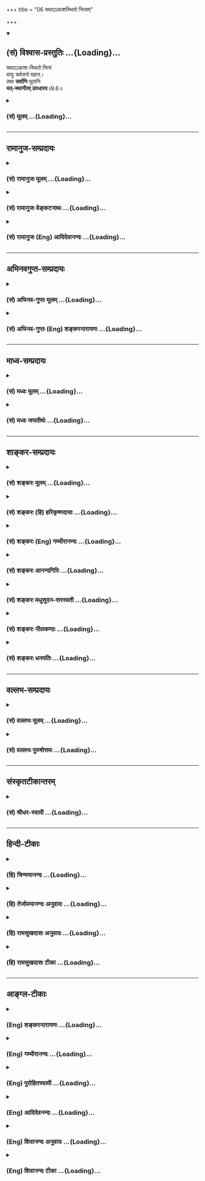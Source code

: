 +++
title = "06 यथाऽऽकाशस्थितो नित्यम्"

+++
<div class="js_include" newlevelforh1="2" title="(सं) विश्वास-प्रस्तुतिः" unfilled url="/mahAbhAratam/shlokashaH/06-bhIShma-parva/03-bhagavad-gItA-parva/saMskRtam/vishvAsa-prastutiH/09_rAja-vidyA-rAja-guhy/06_yathA-.akAshasthi.md">
<details open><summary><h2>(सं) विश्वास-प्रस्तुतिः ...{Loading}...</h2></summary>

यथाऽऽकाश-स्थितो नित्यं  
वायुः सर्वत्रगो महान्।  
तथा **सर्वाणि** भूतानि  
**मत्-स्थानीत्य् उपधारय**॥9.6॥
</details>
</div>
<div class="js_include collapsed" newlevelforh1="3" title="(सं) मूलम्" unfilled url="/mahAbhAratam/shlokashaH/06-bhIShma-parva/03-bhagavad-gItA-parva/saMskRtam/mUlam/09_rAja-vidyA-rAja-guhy/06_yathA-.akAshasthi.md">
<details><summary><h3>(सं) मूलम् ...{Loading}...</h3></summary>

यथाऽऽकाशस्थितो नित्यं वायुः सर्वत्रगो महान्।  
तथा सर्वाणि भूतानि मत्स्थानीत्युपधारय।।9.6।।
</details>
</div>


_________________
## रामानुज-सम्प्रदायः
<div class="js_include collapsed" newlevelforh1="3" title="(सं) रामानुजः मूलम्" unfilled url="/mahAbhAratam/shlokashaH/06-bhIShma-parva/03-bhagavad-gItA-parva/saMskRtam/rAmAnujaH/mUlam/09_rAja-vidyA-rAja-guhy/06_yathA-.akAshasthi.md">
<details><summary><h3>(सं) रामानुजः मूलम् ...{Loading}...</h3></summary>

।।9.6।।**यथा आकाशे** अनालम्बने **महान् वायुः स्थितः सर्वत्र** गच्छति। स
तु वायुः निरालम्बनो मदायत्तस्थितिः इति अवश्याभ्युपगमनीयो मया एव धृत इति
विज्ञायते **तथा** एव **सर्वाणि भूतानि** तैः अदृष्टे मयि स्थितानि मया एव
धृतानि **इति उपधारय।  
  
यथा आहुः वेदविदःमेघोदयः सागरसन्निवृत्तिरिन्दोर्विभागः स्फुरितानि वायोः।
विद्युद्विभङ्गो गतिरुष्णरश्मेर्विष्णोर्विचित्राः प्रभवन्ति मायाः।। इति
विष्णोः अनन्यसाधारणानि महाश्चर्याणि इत्यर्थः। श्रुतिः अपि -- एतस्य वा
अक्षरस्य प्रशासने गार्गि सूर्याचन्द्रमसौ विधृतौ तिष्ठतः (बृ॰ उ॰
3।8।9)भीषास्माद्वातः पवते भीषोदेति सूर्यः। भीषास्मादग्निश्चेन्द्रश्च
मृत्युर्धावति पञ्चमः (तै॰ उ॰ 2।8।1) इत्यादिका। सकलेतरनिरपेक्षस्य भगवतः
संकल्पात् सर्वेषां स्थितिः प्रवृत्तिः च उक्ताः तथा तत्संकल्पाद् एव
सर्वेषाम् उत्पत्तिप्रलयौ अपि; इति आह --**

</details>
</div>
<div class="js_include collapsed" newlevelforh1="3" title="(सं) रामानुजः वेङ्कटनाथः" unfilled url="/mahAbhAratam/shlokashaH/06-bhIShma-parva/03-bhagavad-gItA-parva/saMskRtam/rAmAnujaH/venkaTanAthaH/09_rAja-vidyA-rAja-guhy/06_yathA-.akAshasthi.md">
<details><summary><h3>(सं) रामानुजः वेङ्कटनाथः ...{Loading}...</h3></summary>

  
  
।।9.6।। यथाकाशस्थितः इति श्लोके स्वस्मिन् सर्वभूतस्थितेराकाशे
वायुस्थितिर्दृष्टान्त इति केचिदाहुः; तदयुक्तम्; आकाशस्य वाय्वपेक्षया
नियमनधारणयोरभावात्तथाविधस्थितेरिह प्रकृतत्वेन
तन्निदर्शनार्थत्वस्यैवौचित्याच्चेत्यभिप्रायेणाहसर्वस्येति। आकाशस्थितः
सर्वत्रगः इत्याभ्यामीश्वरैकधार्यत्वं तदेकप्रेर्यत्वं च
विवक्षितमित्यभिप्रायेणाहयथाकाशेऽनालम्बन इति। महत्त्वं
चान्याशक्यत्वायोक्तम्। अभिप्रेतं निदर्शनप्रकारं विशदयतिस त्विति। यथा
निरालम्बने विहायसि विहङ्गमशरीरादेश्चेतनविशेषाधिष्ठेयत्वं; एवमेव
वाय्वादेरपीति भावः। तैरदृष्ट इत्यनेन अनुपलम्भबाधनिरासाय
पूर्वोक्तश्रुत्यादिसिद्धायोग्यत्वप्रदर्शनम्। ईश्वरानुमानमनभ्युपगच्छतां
कथमिदं निदर्शनमित्यत्राहयथाऽऽहुर्वेदविद इति। आगममूलसम्भावनातर्कपरमिति
भावः। वेदविद इत्यनेनाधीयमानवेदोपबृंहणरूपता द्योतिता।
अस्मदाद्यगोचरोपादानोपकरणसम्प्रदानादिकानां तत्क्षणादेव
सकलदिङ्मुखव्यापिनां धाराधराणामुत्पत्तिः; सकलभुवनाप्लावनलम्पटस्यैव
जलनिधेरम्बरालम्बिनां तरङ्गाणां वेलातले निवृत्तिः;
प्रतिनियतकलावृद्धिक्षयशृङ्गोन्नमनादिरूपश्चन्द्रमसो विभागः;
अशङ्कितागमानामनियतदिग्विशेषाणां तृणगिरितरुषण्डलुण्ठाकानां
चण्डमारुतादीनां विस्फूर्तयः; प्रशान्तदहनमिहिरहिमकरादिमहसि प्रावृषि
निशीथेऽप्यविदितपूर्वोत्तरक्षणानां क्षणरुचीनां विभङ्गः; निरालम्बने
विहायसि महीयसो मिहिरमण्डलस्य प्रतिनियतदिनरजनिमासायनसंवत्सरादिदेशिकः
सञ्चारः; एवंविधान्यन्यानि च
परिवेषोपरागेन्द्रचापकरकास्तनिताशनिभूकम्पप्रभञ्जनभ्रमणादयोऽत्यद्भुतप्रकाराः
सर्वे सर्वव्यापिनः सर्वशक्तेर्विष्णोरेव विचित्रसृष्टिशक्तिमूला
भवितुमर्हन्तीति श्लोकार्थः। मायाशब्दस्य मिथ्यार्थत्वनिरसनायाहविष्णोरिति।
सम्बन्धसामान्यस्य नियाम्यत्वधार्यत्वादिविशेषपर्यवसानाययथाहुर्वेदविदः
इत्यनेनाभिप्रेतं विवृणोति -- श्रुतिरपीति। प्रशासनमत्र
सङ्कल्पविशेषःभीषेति -- भयादित्यर्थः।  
  

</details>
</div>
<div class="js_include collapsed" newlevelforh1="3" title="(सं) रामानुजः (Eng) आदिदेवानन्दः" unfilled url="/mahAbhAratam/shlokashaH/06-bhIShma-parva/03-bhagavad-gItA-parva/saMskRtam/rAmAnujaH/english/AdidevAnandaH/09_rAja-vidyA-rAja-guhy/06_yathA-.akAshasthi.md">
<details><summary><h3>(सं) रामानुजः (Eng) आदिदेवानन्दः ...{Loading}...</h3></summary>

9.6 The 'powerful air' remains and moves everywhere in the ether (Akasa)
without any perceivable support. So it has necessarily got to be admitted that the powerful air is dependent on Me for its existence and is being upheld by Me alone. Even so know that all entities abide in Me,
who am invisible to them, and that they are upheld by Me alone. The knowers of the Veda declare thus: 'The origin of clouds, the waters of the ocean remaining within bounds, the phases of the moon, the strong movements of the gale, the flash of lightning and the movements of the sun - all these are marvellous manifestations of the power of Visnu.'
The meaning is that they are all the marvellous miracles which are unie to Visnu. The Srutis and other texts also declare likewise: 'Verily, O Gargi, at the ;nd of that Imperishable One, the sun and the moon stand apart' (Br. U., 3.8.9, and 'Through the fear of Him the wind blows,
through the fear of Him the sun rises, through the fear of Him Agni and Indra perform their duties' (Tai. U., 2.8.1). It has been declared that the existence and acts of all beings originate by the will of the Lord,
who is independent of all others. Now Sri Krsna declares that the origin and dissolution of all entities also are due to His will only:

</details>
</div>


_________________
## अभिनवगुप्त-सम्प्रदायः
<div class="js_include collapsed" newlevelforh1="3" title="(सं) अभिनव-गुप्तः मूलम्" unfilled url="/mahAbhAratam/shlokashaH/06-bhIShma-parva/03-bhagavad-gItA-parva/saMskRtam/abhinava-guptaH/mUlam/09_rAja-vidyA-rAja-guhy/06_yathA-.akAshasthi.md">
<details><summary><h3>(सं) अभिनव-गुप्तः मूलम् ...{Loading}...</h3></summary>

।।9.6।। यथेति। एवमिति। यद्वदाकाशवाय्वोरविनाभाविन्यपि संबन्धे न जातु +++(S
जातुचित्)+++ नभः स्पृश्यता श्रूयते।

</details>
</div>
<div class="js_include collapsed" newlevelforh1="3" title="(सं) अभिनव-गुप्तः (Eng) शङ्करनारायणः" unfilled url="/mahAbhAratam/shlokashaH/06-bhIShma-parva/03-bhagavad-gItA-parva/saMskRtam/abhinava-guptaH/english/shankaranArAyaNaH/09_rAja-vidyA-rAja-guhy/06_yathA-.akAshasthi.md">
<details><summary><h3>(सं) अभिनव-गुप्तः (Eng) शङ्करनारायणः ...{Loading}...</h3></summary>

9.6 Yatha etc. Evam etc. In spite of the concomitant connection between
the ether and the wind, the touchability of the ether is never heard of.
In the same manner the Absolute pervades the entire universe and yet
remains not comprehended by all men.

</details>
</div>


_________________
## माध्व-सम्प्रदायः
<div class="js_include collapsed" newlevelforh1="3" title="(सं) मध्वः मूलम्" unfilled url="/mahAbhAratam/shlokashaH/06-bhIShma-parva/03-bhagavad-gItA-parva/saMskRtam/madhvaH/mUlam/09_rAja-vidyA-rAja-guhy/06_yathA-.akAshasthi.md">
<details><summary><h3>(सं) मध्वः मूलम् ...{Loading}...</h3></summary>

।।9.6।। मत्स्थानि न च मत्स्थानीत्यत्र दृष्टान्तमाह -- यथाऽऽकाशस्थित इति।
न ह्याकाशस्थितो वायुः स्पर्शाद्याप्नोति।

</details>
</div>
<div class="js_include collapsed" newlevelforh1="3" title="(सं) मध्वः जयतीर्थः" unfilled url="/mahAbhAratam/shlokashaH/06-bhIShma-parva/03-bhagavad-gItA-parva/saMskRtam/madhvaH/jayatIrthaH/09_rAja-vidyA-rAja-guhy/06_yathA-.akAshasthi.md">
<details><summary><h3>(सं) मध्वः जयतीर्थः ...{Loading}...</h3></summary>

।।9.6।। एकमेकत्राश्रितमित्यत्रासम्भावनाभावात्; किं दृष्टान्तोक्त्या इत्यत
आह -- **मत्स्थानी**ति। तत्र
स्थितत्वेऽप्यन्योन्यधर्मासंक्रान्त्यादावित्यर्थः। तदत्र न प्रतीयत इत्यतो
व्याचष्टे -- **न ही**ति। स्पर्शादीति तद्धर्मोपलक्षणम्।

</details>
</div>


_________________
## शाङ्कर-सम्प्रदायः
<div class="js_include collapsed" newlevelforh1="3" title="(सं) शङ्करः मूलम्" unfilled url="/mahAbhAratam/shlokashaH/06-bhIShma-parva/03-bhagavad-gItA-parva/saMskRtam/shankaraH/mUlam/09_rAja-vidyA-rAja-guhy/06_yathA-.akAshasthi.md">
<details><summary><h3>(सं) शङ्करः मूलम् ...{Loading}...</h3></summary>

।।9.6।। --,**यथा** लोके **आकाशस्थितः** आकाशे स्थितः **नित्यं** सदा
**वायुः** सर्वत्र गच्छतीति **सर्वत्रगः महान्** परिमाणतः; **तथा** आकाशवत्
सर्वगते मयि असंश्लेषेणैव स्थितानि **इत्**येवम् **उपधारय** विजानीहि।। एवं
वायुः आकाशे इव मयि स्थितानि सर्वभूतानि स्थितिकाले तानि --,

</details>
</div>
<div class="js_include collapsed" newlevelforh1="3" title="(सं) शङ्करः (हि) हरिकृष्णदासः" unfilled url="/mahAbhAratam/shlokashaH/06-bhIShma-parva/03-bhagavad-gItA-parva/saMskRtam/shankaraH/hindI/harikRShNadAsaH/09_rAja-vidyA-rAja-guhy/06_yathA-.akAshasthi.md">
<details><summary><h3>(सं) शङ्करः (हि) हरिकृष्णदासः ...{Loading}...</h3></summary>

।।9.6।। उपर्युक्त दो श्लोकोंद्वारा कहे हुए अर्थको दृष्टान्तसे सिद्ध करते
हुए कहते हैं --, लोकमें जैसे ( यह प्रसिद्ध है ) सब जगह विचरनेवाला
परमाणमें अति महान् वायु सदा आकाशमें ही स्थित है; वैसे ही आकाशके समान
सर्वत्र परिपूर्ण मुझ परमात्मामें समस्त भूत निर्लिप्तभावसे स्थित हैं; ऐसा
तू जान।

</details>
</div>
<div class="js_include collapsed" newlevelforh1="3" title="(सं) शङ्करः (Eng) गम्भीरानन्दः" unfilled url="/mahAbhAratam/shlokashaH/06-bhIShma-parva/03-bhagavad-gItA-parva/saMskRtam/shankaraH/english/gambhIrAnandaH/09_rAja-vidyA-rAja-guhy/06_yathA-.akAshasthi.md">
<details><summary><h3>(सं) शङ्करः (Eng) गम्भीरानन्दः ...{Loading}...</h3></summary>

9.6 Upadharaya, understand; iti, thus; that yatha, just as; in the
world, the mahan, voluminous-in dimension; vayuh, wind; sarvatragah,
moving everywhere; is nityam, ever; \[During creation, continuance and
dissolution\] akasa-sthitah, present in space; tatha, similarly;
(sarvani, all; bhutani, beings; matsthani,) abide in Me who am
omnipresent like space-abide certainly without any contact.

</details>
</div>
<div class="js_include collapsed" newlevelforh1="3" title="(सं) शङ्करः आनन्दगिरिः" unfilled url="/mahAbhAratam/shlokashaH/06-bhIShma-parva/03-bhagavad-gItA-parva/saMskRtam/shankaraH/AnandagiriH/09_rAja-vidyA-rAja-guhy/06_yathA-.akAshasthi.md">
<details><summary><h3>(सं) शङ्करः आनन्दगिरिः ...{Loading}...</h3></summary>

।।9.6।। सृष्टिस्थितिसंहाराणामसङ्गात्माधारत्वंमया ततमिदम्
इत्यादिश्लोकद्वयेनोक्तोऽर्थस्तं दृष्टान्तेनोपपादयन्नादौ दृष्टान्तमाहेति
योजना। सदेत्युत्पत्तिस्थितिसंहारकालो गृह्यते। आकाशादेर्महतोऽन्याधारत्वं
कथमित्याशङ्क्याह -- **महानिति।** यथा सर्वगामित्वात्परिमाणतो
महान्वायुराकाशे सदा तिष्ठति तथाकाशादीनि महान्त्यपि सर्वाणि
भूतान्याकाशकल्पे पूर्णे प्रतीच्यसङ्गे परस्मिन्नात्मनि संश्लेषमन्तरेण
स्थितानीत्यर्थः।

</details>
</div>
<div class="js_include collapsed" newlevelforh1="3" title="(सं) शङ्करः मधुसूदन-सरस्वती" unfilled url="/mahAbhAratam/shlokashaH/06-bhIShma-parva/03-bhagavad-gItA-parva/saMskRtam/shankaraH/madhusUdana-sarasvatI/09_rAja-vidyA-rAja-guhy/06_yathA-.akAshasthi.md">
<details><summary><h3>(सं) शङ्करः मधुसूदन-सरस्वती ...{Loading}...</h3></summary>

।।9.6।। असंश्लिष्टयोरप्याधाराधेयभावं दृष्टान्तेनाह -- यथैवासङ्गस्वभाव
आकाशे स्थितो नित्यं सर्वदोत्पत्तिस्थितिसंहारकालेषु वातीति वायुः सर्वदा
चलनस्वभावः। अतएव सर्वत्र गच्छतीति सर्वत्रगः। महान् परिमाणतः एतादृशोऽपि न
कदाप्याकाशेन सह संसृज्यते। तथैवासङ्गस्वभावे मयि संश्लेषमन्तरेणैव सर्वाणि
भूतान्याकाशादीनि महान्ति सर्वत्रगाणि च स्थितानीत्युपधारय विमृश्यावधारय।

</details>
</div>
<div class="js_include collapsed" newlevelforh1="3" title="(सं) शङ्करः नीलकण्ठः" unfilled url="/mahAbhAratam/shlokashaH/06-bhIShma-parva/03-bhagavad-gItA-parva/saMskRtam/shankaraH/nIlakaNThaH/09_rAja-vidyA-rAja-guhy/06_yathA-.akAshasthi.md">
<details><summary><h3>(सं) शङ्करः नीलकण्ठः ...{Loading}...</h3></summary>

।।9.6।। श्लोकद्वयोक्तेऽर्थे दृष्टान्तमाह -- **यथेति।** यथा लोके आकाशे
स्थितो नित्यं सदा वायुः सर्वत्रगः परिमाणतश्च महान्; तथा सर्वाणि भूतानि
सर्वगते मयि असंश्लेषेणैव स्थितानीत्येवमुपधारयेति प्राञ्चः।
किंतद्ब्रह्मेति प्रश्नस्योत्तरमुक्तं अक्षरं परमं ब्रह्मेति। अक्षरसंज्ञं
शुद्धस्त्वंपदार्थएव निरुपाधिकं ब्रह्मेत्युक्तम्। तत्र निरुपाधिकं ब्रह्म
श्लोकद्वयेन व्याख्यातम्। इदानीं तस्याक्षराख्येन जीवेनाभेदं सदृष्टान्तमाह
-- **यथेति।** वायुः सूत्रात्मावायुर्वै गोतम तत्सूत्रम् इतिश्रुतेः।
सर्वत्रगतिसमष्टिलिङ्गत्वात्तस्य सर्वगतत्वम्। महानिति
बाह्यवायुव्यावृत्त्यर्थम्। स यथा आकाशस्थितः अव्याकृताकाशे स्वकारणे
स्थितः। नित्यमिति कालत्रयेऽपि तस्याकाशसंबन्ध उक्तः। सर्वाणि
भूतान्युपाधिनिष्कृष्टत्वंपदार्थरूपी चेतनवर्गः। बहुत्वं लोकाभिप्रायेण।
यथा कार्यं सर्वमुत्पत्तेः प्राक् नाशादूर्ध्वं मध्ये च स्वकारण एवाभेदेन
तिष्ठति; एवं सर्वोऽपि जीववर्ग उपाध्युत्पत्तेः प्राक् तन्नाशादूर्ध्वं
मध्ये वा घटाकाशो महाकाशादिव परस्माद्ब्रह्मणः कालत्रयेऽपि नातिरिच्यत
इत्यर्थः। एतेन जीवब्रह्माभेदकथनेनस्वभावोऽध्यात्ममुच्यते इति
यत्प्रागुक्तं ब्रह्मैव जीव इति तद्विवृतम्।

</details>
</div>
<div class="js_include collapsed" newlevelforh1="3" title="(सं) शङ्करः धनपतिः" unfilled url="/mahAbhAratam/shlokashaH/06-bhIShma-parva/03-bhagavad-gItA-parva/saMskRtam/shankaraH/dhanapatiH/09_rAja-vidyA-rAja-guhy/06_yathA-.akAshasthi.md">
<details><summary><h3>(सं) शङ्करः धनपतिः ...{Loading}...</h3></summary>

।।9.6।। सर्वसङ्गिविवर्जितेऽपि सर्वाणि भूतानि स्थितानीत्युक्तं श्लोकद्वयेन
तत्र दृष्टान्तमाह। यथा लोके वायुः सर्वत्र गच्छतीति सर्वत्रगः परिमाणतो
महान्। एवंभूतोऽपि नित्यं सदा आकाशोऽसङ्गिनि तिष्ठतीति आकाशस्थः। तथा
सर्वाणि महान्ति सूक्ष्माणि च मयि असङ्गिनि स्थितानीत्युपधारय निश्चयेन
जानिहि। युत्तु किंतद्ब्रह्मेति प्रश्नस्योत्तरमुक्तं; अक्षरं परमं
ब्रह्मैत्यक्षरसंज्ञः शुद्धस्त्वंपदार्थ एव निरुपाधिकं ब्रह्मेत्युक्तं;
तत्रानिरुपपाधिकं सर्वत्रगः। महानित्यनेन बाह्यवायोर्व्यावृत्तिः। स यथा
नित्यं कालत्रयेऽप्युत्पत्तेः प्राक्; नाशादूर्ध्वं मध्ये च स्वकारणे
आकाशोऽव्याकृते अभेदेन तिष्ठति तथा सर्वाणि भूतानि
उपाधिनिष्कृष्टत्वंपदार्थरुपी चेतनवर्गः। बहुत्वं लोकाभिप्रायेण। एतेन
जीवब्रह्माभेदकथनेन स्वभावोऽध्यात्ममुच्यत इति प्रागुक्तं ब्रह्मैव जीव इति
विवृतमित्यन्ये। तत्रेदं वक्तव्यं निरुपाधिकस्याक्षरस्य
परब्रह्मणस्तत्त्वंपदलक्ष्यत्वेनोभयपदलक्ष्त्वात्
त्वंपदलक्ष्यत्वबोधकोपपदादेरभावच्च शुद्धः त्वंपदार्थ एवेत्याद्यसंगतं
तत्रेत्यादिना विभागोऽप्यनुपपन्नः। मत्स्थानि सर्वभूतानीत्यस्य पूर्वमपि
विद्यमानत्वात्। सर्वाणि भूतानीत्यस्योपाधिनिष्कृष्टत्वंपदार्थरूपी
चेतनवर्ग इति व्याख्यानमप्यसंगतम्। पूर्वोत्तरश्लोकेषु सर्वभूतानीत्यस्य
स्थावरजंगमपरत्वेनात्रैवंपरत्वेऽसङ्गततायाः स्पष्टत्वात्। एवं सर्वोऽपि
जीववर्ग इत स्वग्रन्थविरोधाच्च। एतेन नन्वेवं जीवस्य उपाधिरहतिस्यैव
ब्रह्माणि लयश्चेदुपाधेः का गतिरित्याशङ्क्याह सर्वेतीति प्रत्युक्तमिति
दिक्।

</details>
</div>


_________________
## वल्लभ-सम्प्रदायः
<div class="js_include collapsed" newlevelforh1="3" title="(सं) वल्लभः मूलम्" unfilled url="/mahAbhAratam/shlokashaH/06-bhIShma-parva/03-bhagavad-gItA-parva/saMskRtam/vallabhaH/mUlam/09_rAja-vidyA-rAja-guhy/06_yathA-.akAshasthi.md">
<details><summary><h3>(सं) वल्लभः मूलम् ...{Loading}...</h3></summary>

।।9.6।। असंश्लिष्टयोरप्याधाराधेयभावं दृष्टान्तेनाह -- यथाकाशस्थित इति।
अवकाशं विनाऽवस्थानानुपपत्तेर्नित्यमाकाशाधारो वा वायुरभ्युपेयते; स च
नाकाशेन संश्लिष्यते; निरवयवत्वेन संश्लेषायोगात् तथा सर्वभूतानि मयि
जानीहि। वस्तुतस्तु महाभूतान्यपि सर्वाणि मदाधारशक्त्यैवोपष्टब्धानि। मयैव
विधृतान्याकाशादीनि। अक्षरमूर्तिना मयैव सर्वं विधृतमित्यर्थः। तथा च
श्रूयतेएतस्यैवाक्षरस्य प्रशासने गार्गि \[द्यावापृथिवी\] सूर्याचन्द्रमसौ
विधृतौ तिष्ठतः ৷৷. द्यावापृथिव्यौ विधृते (अव) तिष्ठतः \[बृ.उ.3।8।9\]
इत्यादि।

</details>
</div>
<div class="js_include collapsed" newlevelforh1="3" title="(सं) वल्लभः पुरुषोत्तमः" unfilled url="/mahAbhAratam/shlokashaH/06-bhIShma-parva/03-bhagavad-gItA-parva/saMskRtam/vallabhaH/puruShottamaH/09_rAja-vidyA-rAja-guhy/06_yathA-.akAshasthi.md">
<details><summary><h3>(सं) वल्लभः पुरुषोत्तमः ...{Loading}...</h3></summary>

  
  
।।9.6।। तर्हि भवतो व्यापकत्वज्जीवस्याणुत्वादव्यापकत्वाच्च
मत्स्थानीत्याधाराधेयभावः। कथं इत्यत आह सदृष्टान्तम् -- यथेति। यथा सर्वगो
महानपि वायुर्नित्यमाकाशस्थितो भवति आकाशेन च न स्पृश्यते। नित्यपदेनाकाश
एव सर्वत्र गतियुक्तो भवतीति व्यञ्जितम्। तथा सर्वाणि भूतानि
सर्वत्रगतियुक्तानि मत्क्रीडेच्छयैव मत्स्थानीत्युपधारय जानीहि। उप समीपे
मत्समीपे धारय पश्येत्यर्थः।  
  

</details>
</div>


_________________
## संस्कृतटीकान्तरम्
<div class="js_include collapsed" newlevelforh1="3" title="(सं) श्रीधर-स्वामी" unfilled url="/mahAbhAratam/shlokashaH/06-bhIShma-parva/03-bhagavad-gItA-parva/saMskRtam/shrIdhara-svAmI/09_rAja-vidyA-rAja-guhy/06_yathA-.akAshasthi.md">
<details><summary><h3>(सं) श्रीधर-स्वामी ...{Loading}...</h3></summary>

।।9.6।। असंश्लिष्टयोरप्याधाराधेयभावं दृष्टान्तेनाह **-- यथेति।** अवकाशं
विनाऽवस्थानानुपपत्तेर्नित्यमाकाशस्थितो वायुः सर्वत्रगोऽपि महानपि नाकाशेन
संश्लिष्यते निरवयवत्वेन संश्लेषायोगात्तथा सर्वाणि भूतानि मयि स्थितानीति
जानीहि।

</details>
</div>


_________________
## हिन्दी-टीकाः
<div class="js_include collapsed" newlevelforh1="3" title="(हि) चिन्मयानन्दः" unfilled url="/mahAbhAratam/shlokashaH/06-bhIShma-parva/03-bhagavad-gItA-parva/hindI/chinmayAnandaH/09_rAja-vidyA-rAja-guhy/06_yathA-.akAshasthi.md">
<details><summary><h3>(हि) चिन्मयानन्दः ...{Loading}...</h3></summary>

।।9.6।। इस गुत्थी को सुलझाने का प्रयत्न कर रहे भ्रमित राजकुमार अर्जुन को
भगवान् श्रीकृष्ण एक सुन्दर एवं स्पष्ट दृष्टान्त देकर उसकी सहायता करते
हैं। किसी ऐसी वस्तु की कल्पना कर सकना अत्यन्त कठिन है जो सर्वत्र
विद्यमान है; जिसमें सबकी स्थिति है और फिर भी; वह स्वयं उन सब वस्तुओं के
दोषों से लिप्त या बद्ध नहीं होती। सामान्य मनुष्य की बुद्धि इस ज्ञान की
ऊँचाई तक सरलता से उड़ान नहीं भर सकती। शिष्य की ऐसी बुद्धि के लिये एक टेक
या आश्रय के रूप में यहाँ एक अत्यन्त सुन्दर और आकर्षक उदाहरण प्रस्तुत
किया गया है; जिसकी सहायता से स्वयं को ऊँचा उठाकर वह अपने ही परिच्छेदों
के परे दृष्टिपात करके अनन्त तत्त्व के विस्तार का दर्शन कर सके। स्थूल कभी
सूक्ष्म को सीमित नहीं कर सकता। जैसे किसी कवि ने गाया है; पाषाण की
दीवारें कारागृह नहीं बनातीं; क्योंकि एक बन्दी के शरीर को वहाँ बन्दी बना
लेने पर भी उसके विचार अपने मित्र और बन्धुओं के पास पहुँचने में नित्य
मुक्त हैं; स्वतन्त्र हैं। स्थूल पाषाण की दीवारें उसके सूक्ष्म विचारों की
उड़ान पर प्रतिबन्ध नहीं लगा सकतीं। यदि एक बार इस सिद्धांत को भली भांति
समझ लें; तो यह दृष्टान्त अत्यन्त भाव व्यंजक बनकर अपने गूढ़ अभिप्रायों को
प्रदर्शित कर देता है। वायु का बहना; घूर्णन करना और भंवर के रूप में वेग से
घूमना यह सब कुछ एक आकाश में होता है। आकाश उन सबको आश्रय देकर उन्हें
सर्वत्र व्याप्त किये रहता है; किन्तु वे किसी भी प्रकार से आकाश को सीमित
नहीं करते। सामान्य बौद्धिक क्षमता का साधक भी यदि इस दृष्टान्त का मनन
करे; तो वह आत्मा और अनात्मा के बीच के वास्तविक संबंध को समझ सकता है; उसे
परिभाषित कर सकता है। सत्य वस्तु मिथ्या का आधार है मिथ्या तादात्म्य से
उत्पन्न असंख्य जीव नित्य और सत्य वस्तु में ही रहते हुए सुखदुख; कष्ट और
पीड़ा का जीवन जीते हुए दिखाई देते हैं। परन्तु मिथ्या वस्तु कभी सत्य को
सीमित या दोषलिप्त नहीं कर सकती। वायु के विचरण से आकाश में कोई गति नहीं
आती आकाश वायु के सब गुण धर्मों से मुक्त रहता है। सर्वव्यापक आकाश की
तुलना में; जिसमें कि असंख्य ग्रह नक्षत्र; तारामण्डल अमाप गति से घूम रहे
हैं; यह वायुमण्डल और उसके विकार तो पृथ्वी की सतह से कुछ मील की ऊँचाई तक
ही होते हैं। अनन्त सत्य की व्यापक विशालता में; अविद्याजनित मिथ्या जगत्
के परिवर्तन की रंगभूमि मात्र एक नगण्य क्षेत्र है৷৷. और वहाँ भी सत्य और
मिथ्या के बीच संबंध वही है; जो चंचल वायु और अनन्त आकाश में है। यह श्लोक
केवल शब्दों के द्वारा सत्य का वर्णन करने के लिए नहीं है। व्याख्याकारों
का वर्णन कितना ही सत्य क्यों न हो प्रत्येक जिज्ञासु साधक को इनके अर्थ पर
स्वयं चिन्तनमनन करना होगा। तब पूर्वाध्याय में आपके बताये हुए पुनर्जन्म के
सिद्धांत और ब्रह्माजी के दिन और रात में होने वाली सृष्टि और प्रलय की कथा
की स्थिति क्या होगी इस पर कहते हैं --

</details>
</div>
<div class="js_include collapsed" newlevelforh1="3" title="(हि) तेजोमयानन्दः अनुवादः" unfilled url="/mahAbhAratam/shlokashaH/06-bhIShma-parva/03-bhagavad-gItA-parva/hindI/tejomayAnandaH/anuvAdaH/09_rAja-vidyA-rAja-guhy/06_yathA-.akAshasthi.md">
<details><summary><h3>(हि) तेजोमयानन्दः अनुवादः ...{Loading}...</h3></summary>

।।9.6।। जैसे सर्वत्र विचरण करने वाली महान् वायु सदा आकाश में स्थित रहती
हैं, वैसे ही सम्पूर्ण भूत मुझमें स्थित हैं, ऐसा तुम जानो।।

</details>
</div>
<div class="js_include collapsed" newlevelforh1="3" title="(हि) रामसुखदासः अनुवादः" unfilled url="/mahAbhAratam/shlokashaH/06-bhIShma-parva/03-bhagavad-gItA-parva/hindI/rAmasukhadAsaH/anuvAdaH/09_rAja-vidyA-rAja-guhy/06_yathA-.akAshasthi.md">
<details><summary><h3>(हि) रामसुखदासः अनुवादः ...{Loading}...</h3></summary>

।।9.6।। जैसे सब जगह विचरनेवाली महान् वायु नित्य ही आकाशमें स्थित रहती
है, ऐसे ही सम्पूर्ण प्राणी मुझमें ही स्थित रहते हैं -- ऐसा तुम मान लो।

</details>
</div>
<div class="js_include collapsed" newlevelforh1="3" title="(हि) रामसुखदासः टीका" unfilled url="/mahAbhAratam/shlokashaH/06-bhIShma-parva/03-bhagavad-gItA-parva/hindI/rAmasukhadAsaH/TIkA/09_rAja-vidyA-rAja-guhy/06_yathA-.akAshasthi.md">
<details><summary><h3>(हि) रामसुखदासः टीका ...{Loading}...</h3></summary>

।।9.6।।***व्याख्या--*'यथाकाशस्थितो नित्यं वायुः सर्वत्रगो
महान्'--**जैसे सब जगह विचरनेवाली महान् वायु नित्य ही आकाशमें स्थित रहती
है अर्थात् वह कहीं निःस्पन्दरूपसे रहती है, कहीं सामान्यरूपसे क्रियाशील
रहती है, कहीं बड़े वेगसे चलती है आदि, पर किसी भी रूपसे चलनेवाली वायु
आकाशसे अलग नहीं हो सकती। वह वायु कहीं रुकी हुई मालूम देगी और कहीं चलती
हुई मालूम देगी, तो भी वह आकाशमें ही रहेगी। आकाशको छोड़कर वह कहीं रह ही
नहीं सकती। ऐसे ही तीनों लोकों और चौदह भुवनोंमें घूमनेवाले स्थावरजङ्गम
सम्पूर्ण प्राणी मेरेमें ही स्थित रहते हैं -- तथा सर्वाणि भूतानि
मत्स्थानि। भगवान्ने चौथे श्लोकसे छठे श्लोकतक तीन बार **'मत्स्थानि'**
शब्दका प्रयोग किया है। इसका तात्पर्य यह हुआ कि ये सम्पूर्ण प्राणी
मेरेमें ही स्थित हैं। मेरेको छोड़कर ये कहीं जा सकते ही नहीं। ये प्राणी
प्रकृति और प्रकृतिके कार्य शरीर आदिके साथ कितना ही घनिष्ठ सम्बन्ध मान
लें, तो भी वे प्रकृति और उसके कार्यसे एक हो सकते ही नहीं और अपनेको
मेरेसे कितना ही अलग मान लें, तो भी वे मेरेसे अलग हो सकते ही नहीं। वायुको
आकाशमें नित्य स्थित बतानेका तात्पर्य यह है कि वायु आकाशसे कभी अलग हो ही
नहीं सकती। वायुमें यह किञ्चिन्मात्र भी शक्ति नहीं है कि वह आकाशसे अलग हो
जाय क्योंकि आकाशके साथ उसका नित्यनिरन्तर घनिष्ठ सम्बन्ध अर्थात् अभिन्नता
है। वायु आकाशका कार्य है और कार्यकी कारणके साथ अभिन्नता होती है। कार्य
केवल कार्यकी दृष्टिसे देखनेपर कारणसे भिन्न दीखता है परन्तु कारणसे
कार्यकी अलग सत्ता नहीं होती। जिस समय कार्य कारणमें लीन रहता है, उस समय
कार्य कारणमें प्रागभावरूपसे अर्थात् अप्रकटरूपसे रहता है, उत्पन्न होनेपर
कार्य भावरूपसे अर्थात् प्रकटरूपसे रहता है और लीन होनेपर कार्य
प्रध्वंसाभावरूपसे अर्थात् कारणरूपसे रहता है। कार्यका प्रध्वंसाभाव नित्य
रहता है, उसका कभी अभाव नहीं होता क्योंकि वह कारणरूप ही हो जाता है। इस
रीतिसे वायु आकाशसे ही उत्पन्न होती है, आकाशमें ही स्थित रहती है और
आकाशमें ही लीन हो जाती है अर्थात् वायुकी स्वतन्त्र सत्ता न रहकर आकाश ही
रह जाता है। ऐसे ही यह जीवात्मा परमात्मासे ही प्रकट होता है, परमात्मामें
ही स्थित रहता है और परमात्मामें ही लीन हो जाता है अर्थात् जीवात्माकी
स्वतन्त्र सत्ता न रहकर केवल परमात्मा ही रह जाते हैं। जैसे वायु गतिशील
होती है अर्थात् सब जगह घूमती है, ऐसे यह जीवात्मा गतिशील नहीं होता।
परन्तु जब यह गतिशील प्रकृतिके कार्य शरीरके साथ अपनापन (मैंमेरापन) कर
लेता है, तब शरीरकी गति इसको अपनी गति देखने लग जाती है। गतिशीलता दीखनेपर
भी यह नित्यनिरन्तर परमात्मामें ही स्थित रहता है। इसलिये दूसरे अध्यायके
चौबीसवें श्लोकमें भगवान्ने जीवात्माको नित्य, सर्वगत,अचल, स्थाणु और सनातन
बताया है। यहाँ शरीरोंकी गतिशीलताके कारण इसको सर्वगत बताया है। अर्थात् यह
सब जगह विचरनेवाला दीखता हुआ भी अचल और स्थाणु है। यह स्थिर स्वभाववाला है।
इसमें हिलनेडुलनेकी क्रिया नहीं है। इसलिये भगवान् यहाँ कह रहे हैं कि सब
प्राणी अटलरूपसे नित्यनिरन्तर मेरीमें ही स्थित हैं। तात्पर्य हुआ कि तीनों
लोक और चौदह भुवनोंमें घूमनेवाले जीवोंकी परमात्मासे भिन्न किञ्चिन्मात्र
भी स्वतन्त्र सत्ता नहीं है और हो सकती भी नहीं अर्थात् सब योनियोंमें
घूमते रहनेपर भी वे नित्यनिरन्तर परमात्माके सच्चिदानन्दघनस्वरूपमें ही
स्थित रहते हैं। परन्तु प्रकृतिके कार्यके साथ अपना सम्बन्ध माननेसे इसका
अनुभव नहीं हो रहा है। अगर ये मनुष्यशरीरमें अपनापन न करें, मैंमेरापन न
करें तो इनको असीम आनन्दका अनुभव हो जाय। इसलिये मनुष्यमात्रको चेतावनी
देनेके लिये यहाँ भगवान् कहते हैं कि तुम मेरेमें नित्यनिरन्तर स्थित हो,
फिर मेरी प्राप्तिमें परिश्रम और देरी किस बातकी मेरेमें अपनी स्थिति न
माननेसे और न जाननेसे ही मेरेसे दूरी प्रतीत हो रही है।**'इति उपधारय'
--**यह बात तुम विशेषतासे धारण कर लो, मान लो कि चाहे सर्ग(सृष्टि) का समय
हो, चाहे प्रलयका समय हो, अनन्त ब्रह्माण्डोंके सम्पूर्ण प्राणी सर्वथा
मेरेमें ही रहते हैं मेरेसे अलग उनकी स्थिति कभी हो ही नहीं सकती। ऐसा
दृढ़तासे मान लेनेपर प्रकृतिके कार्यसे विमुखता हो जायगी और वास्तविक
तत्त्वका अनुभव हो जायगा। इस वास्तविक तत्त्वका अनुभव करनेके लिये साधक
दृढ़तासे ऐसा मान ले कि जो सब देश, काल, वस्तु, व्यक्ति आदिमें सर्वथा
परिपूर्ण हैं, वे परमात्मा ही मेरे हैं। देश, काल, वस्तु, व्यक्ति आदि कोई
भी मेरा नहीं है और मैं उनका नहीं हूँ।  
  
**विशेष बात**  
  
सम्पूर्ण जीव भगवान्में ही स्थित रहते हैं। भगवान्में स्थित रहते हुए भी
जीवोंके शरीरोंमें उत्पत्ति, स्थिति और प्रलयका क्रम चलता रहता है क्योंकि
सभी शरीर परिवर्तनशील हैं और यह जीव स्वयं अपरिवर्तनशील है। इस जीवकी
परमात्माके साथ तात्त्विक एकता है। परन्तु जब यह जीव परमात्मासे विमुख होकर
शरीरके साथ,अपनी एकता मान लेता है, तब इसे मैंपनकी स्वतन्त्र सत्ताका भान
होने लगता है कि मैं शरीर हूँ। इस मैंपनमें एक तो परमात्माका अंश है और एक
प्रकृतिका अंश है -- यह जीवका स्वरूप हुआ। जीव अंश तो है परमात्माका, पर
पकड़ लेता है प्रकृतिके अंशको। इस मैंपनमें जो प्रकृतिका अंश है, वह स्वतः
ही प्रकृतिकी तरफ खिंचता है। परन्तु प्रकृतिके अंशके साथ तादात्म्य होनेसे
परमात्माका अंश जीव उस खिंचावको अपना खिंचाव मान लेता है और मुझे सुख मिल
जाय, धन मिल जाय,भोग मिल जाय -- ऐसा भाव कर लेता है। ऐसा भाव करनेसे वह
परमात्मासे विशेष विमुख हो जाता है। उसमें संसारका सुख हरदम रहे पदार्थोंका
संयोग हरदम रहे यह शरीर मेरे साथ और मैं शरीरके साथ सदा रहूँ -- ऐसी जो
इच्छा रहती है, यह इच्छा वास्तवमें परमात्माके साथ रहनेकी है क्योंकि उसका
नित्य सम्बन्ध तो परमात्माके साथ ही है। जीव शरीरोंके साथ कितना ही घुलमिल
जाय, पर परमात्माकी तरफ उसका खिंचाव कभी मिटता नहीं, मिटनेकी सम्भावना ही
नहीं। मैं नित्यनिरन्तर रहूँ, सदा रहूँ, सदा सुखी रहूँ तथा मुझे सर्वोपरि
सुख मिले -- इस रूपमें परमात्माका खिंचाव रहता ही है। परन्तु उससे भूल यह
होती है कि वह (जडअंशकी मुख्यतासे) इस सर्वोपरि सुखको जडके द्वारा ही
प्राप्त करनेकी इच्छा करता है। वह भूलसे उस सुखको चाहने लगता है, जिस सुखपर
उसका अधिकार नहीं है। अगर वह सजग, सावधान हो जाय और भोगोंमें कोई सुख नहीं
है, आजतक कोईसा भी संयोग नहीं रहा, रहना सम्भव ही नहीं -- ऐसा समझ ले, तो
सांसारिक संयोगजन्य सुखकी इच्छा मिट जायगी और वास्तविक, सर्वोपरि, नित्य
रहनेवाले सुखकी इच्छा (जो कि आवश्यकता है) जाग्रत् हो जायगी। यह आवश्यकता
ज्योंज्यों जाग्रत् होगी, त्योंहीत्यों नाशवान् पदार्थोंसे विमुखता होती
चली जायगी। नाशवान् पदार्थोंसे सर्वथा विमुखता होनेपर मेरी स्थिति तो
अनादिकालसे परमात्मामें ही है -- इसका अनुभव हो जायगा।  
  
***सम्बन्ध--***पूर्वश्लोकमें भगवान्ने सम्पूर्ण प्राणियोंकी स्थिति
अपनेमें बतायी, पर उनके महासर्ग और महाप्रलयका वर्णन करना बाकी रह गया। अतः
उसका वर्णन आगेके दो श्लोकोंमें करते हैं।

</details>
</div>


_________________
## आङ्ग्ल-टीकाः
<div class="js_include collapsed" newlevelforh1="3" title="(Eng) शङ्करनारायणः" unfilled url="/mahAbhAratam/shlokashaH/06-bhIShma-parva/03-bhagavad-gItA-parva/english/shankaranArAyaNaH/09_rAja-vidyA-rAja-guhy/06_yathA-.akAshasthi.md">
<details><summary><h3>(Eng) शङ्करनारायणः ...{Loading}...</h3></summary>

9.6. Just as the mighty wind exists in the ether, always moving \[in it\] everywhere, in the same manner all beings exist in Me. Be sure of it.

</details>
</div>
<div class="js_include collapsed" newlevelforh1="3" title="(Eng) गम्भीरानन्दः" unfilled url="/mahAbhAratam/shlokashaH/06-bhIShma-parva/03-bhagavad-gItA-parva/english/gambhIrAnandaH/09_rAja-vidyA-rAja-guhy/06_yathA-.akAshasthi.md">
<details><summary><h3>(Eng) गम्भीरानन्दः ...{Loading}...</h3></summary>

9.6 Understand thus that just as the voluminous wind moving everywhere is ever present in space, similarly all beings abide in Me.

</details>
</div>
<div class="js_include collapsed" newlevelforh1="3" title="(Eng) पुरोहितस्वामी" unfilled url="/mahAbhAratam/shlokashaH/06-bhIShma-parva/03-bhagavad-gItA-parva/english/purohitasvAmI/09_rAja-vidyA-rAja-guhy/06_yathA-.akAshasthi.md">
<details><summary><h3>(Eng) पुरोहितस्वामी ...{Loading}...</h3></summary>

9.6 As the mighty wind, though moving everywhere, has no resting place but space, so have all these beings no home but Me.

</details>
</div>
<div class="js_include collapsed" newlevelforh1="3" title="(Eng) आदिदेवनन्दः" unfilled url="/mahAbhAratam/shlokashaH/06-bhIShma-parva/03-bhagavad-gItA-parva/english/AdidevanandaH/09_rAja-vidyA-rAja-guhy/06_yathA-.akAshasthi.md">
<details><summary><h3>(Eng) आदिदेवनन्दः ...{Loading}...</h3></summary>

9.6 As the powerful element air moving everywhere ever remains in the ether, know that so too all beings abide in Me.

</details>
</div>
<div class="js_include collapsed" newlevelforh1="3" title="(Eng) शिवानन्दः अनुवादः" unfilled url="/mahAbhAratam/shlokashaH/06-bhIShma-parva/03-bhagavad-gItA-parva/english/shivAnandaH/anuvAdaH/09_rAja-vidyA-rAja-guhy/06_yathA-.akAshasthi.md">
<details><summary><h3>(Eng) शिवानन्दः अनुवादः ...{Loading}...</h3></summary>

9.6 As the mighty wind, moving everywhere, rests always in the ether,
even so, know thou that all beings rest in Me.

</details>
</div>
<div class="js_include collapsed" newlevelforh1="3" title="(Eng) शिवानन्दः टीका" unfilled url="/mahAbhAratam/shlokashaH/06-bhIShma-parva/03-bhagavad-gItA-parva/english/shivAnandaH/TIkA/09_rAja-vidyA-rAja-guhy/06_yathA-.akAshasthi.md">
<details><summary><h3>(Eng) शिवानन्दः टीका ...{Loading}...</h3></summary>

9.6 यथा as; आकाशस्थितः rests in the Akasa; नित्यम् always; वायुः the air; सर्वत्रगः moving everywhere; महान् great; तथा so; सर्वाणि all;
भूतानि beings; मत्स्थानि rest in Me; इति thus; उपधारय know.Commentary The Lord gives a beautiful illustration or simile in this verse to explain what He has said in the previous two verses. Just as the wind ever rests in the ether (space) without any contact or attachment; so also all beings and objects rest in Brahman without any attachment or contact at all. These objects cannot produce any effect on It.What sort of relationship is there between Brahman and the objects of this universe Is it Samyoga; Samavaya or Tadatmya Sambandha The relationship of the stick with the drum is Samyaoga Sambandha. Let us assume that there is such a Sambandha (relationship or connection). There cannot be connection between all the parts because Brahman is infinite and the elements are finite. You may say that there is connection of the Ekadesa type. This is also not possible; because there can be such relationship only between objects which possess members or parts like the tree and monkey. (Ekadesa is partial). Brahman has no parts.If you say that there is Samavaya Sambandha between Brahman and the objects or the elements;
this is also not possible. The relationship between the attribute and the possessors of that attribute is called Samavaya Sambandha. The relationship between an individual Brahmin and the whole Brahmin caste is also Samavaya Sambandha. The relationship between hand and man;
between the leg and the man is also Samavaya Sambandha. Such relationship does not exist between Brahman and the objects or the elements.The third kind of relationship; viz.; Tadatmya Sambandha is seen to exist between milk and water; fire and the iron ball. Milk shares its alities of sweetness and whiteness with water. Fire shares its alities of brilliance; heat and redness with the hot iron ball. This too is not possible between Brahman and the objects or the elements;
because Brahman is ExistenceKnowledgeBliss Absolute and allfull and perfect whereas the elements are insentient; finite and painful. How can they with ite contrary alities have Tadatmya Sambandha with BrahmanTherefore it can be admitted that the elemtns have only got Kalpita Sambandha (superimposition) with Brahman. That object which is superimposed on the substratum or support exists in name only. It does not exist in reality. Brahman is the support or the substratum for this world of names and forms. World here includes all beings and their three kinds of bodies (physical; mental and causal). Therefore; the elements or the beings in this world are not really rooted in Brahman. They do not really dwell in Brahman. It is all in name only.Vayu also means Sutratman or Hiranyagarbha. Bhuta also means the individual consciousness. Just as the ether in the pot is not distinct from the universal ether before the origin and after the destruction of the pot and even when the pot exists; and it is of the nature of the universal soul is of the nature of Brahman during the three periods of time; past;
present and future.Just as all efects exist in a state of nondifference in their material cause before they appear; during their period of existence and after their destruction; so also the individual souls are not different from Brahman before the origin of the various limiting adjuncts like mind; intellect; etc.;,during the period of their existence and after their destruction.

</details>
</div>
